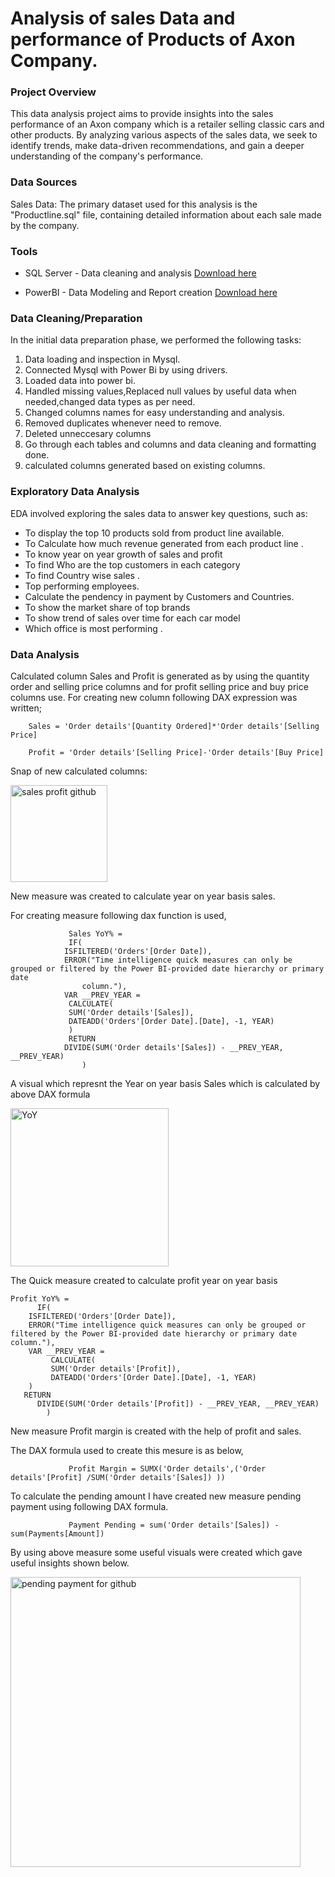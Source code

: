 # Analysis of sales Data and performance of Products of Axon Company. 

### Project Overview 

This data analysis project aims to provide insights into the sales performance of an Axon company which is a retailer selling classic cars and other products. By analyzing various aspects of the sales data, we seek to identify trends, make data-driven recommendations, and gain a deeper understanding of the company's performance.

### Data Sources 

Sales Data: The primary dataset used for this analysis is the "Productline.sql" file, containing detailed information about each sale made by the company.

### Tools

- SQL Server - Data cleaning and analysis [Download here](https://www.mysql.com/downloads/)

- PowerBI - Data Modeling and Report creation [Download here](https://www.microsoft.com/en-us/download/details.aspx?id=58494)

### Data Cleaning/Preparation

In the initial data preparation phase, we performed the following tasks:

1. Data loading and inspection in Mysql.
2. Connected Mysql with Power Bi by using drivers.
3. Loaded data into power bi.
4. Handled missing values,Replaced null values by useful data when needed,changed data types as per need.
5. Changed columns names for easy understanding and analysis.
6. Removed duplicates whenever need to remove.
7. Deleted unneccesary columns
8. Go through each tables and columns and data cleaning and formatting done.
9. calculated columns generated based on existing columns.

### Exploratory Data Analysis

EDA involved exploring the sales data to answer key questions, such as:

- To display the top 10 products sold from product line available. 
- To Calculate how much revenue generated from each product line .
- To know year on year growth of sales and profit
- To find Who are the top customers in each category 
- To find Country wise sales . 
- Top performing employees. 
- Calculate the pendency in payment by Customers and Countries.
- To show the market share of top brands
- To show trend of sales over time for each car model 
- Which office is most performing .

### Data Analysis  

Calculated column Sales and Profit is generated as  by using  the quantity order and selling price columns and for profit selling price and buy price columns use.
For creating new column following DAX expression was written;

        Sales = 'Order details'[Quantity Ordered]*'Order details'[Selling Price]

        Profit = 'Order details'[Selling Price]-'Order details'[Buy Price]

Snap of new calculated columns:








<img width="155" alt="sales profit github" src="https://github.com/SUMIK01/Axon-company-Products-Performance-analysis/assets/146610054/bb9a11fe-0a56-4463-84bd-132c48ba46ee">



New measure was created to calculate year on year basis sales.

For creating measure following dax function is used,

                 Sales YoY% = 
                 IF(
	            ISFILTERED('Orders'[Order Date]),
	            ERROR("Time intelligence quick measures can only be grouped or filtered by the Power BI-provided date hierarchy or primary date 
                    column."),
	            VAR __PREV_YEAR =
		         CALCULATE(
			     SUM('Order details'[Sales]),
			     DATEADD('Orders'[Order Date].[Date], -1, YEAR)
		         )
	             RETURN
		        DIVIDE(SUM('Order details'[Sales]) - __PREV_YEAR, __PREV_YEAR)
                    )

A visual which represnt the Year on year basis Sales which is calculated by above DAX formula 

<img width="253" alt="YoY" src="https://github.com/SUMIK01/Axon-company-Products-Performance-analysis/assets/146610054/d160074f-fa23-415c-bd24-ecea583a72b0">



The Quick measure created to calculate profit year on year basis 

    Profit YoY% = 
          IF(
	    ISFILTERED('Orders'[Order Date]),
	    ERROR("Time intelligence quick measures can only be grouped or filtered by the Power BI-provided date hierarchy or primary date column."),
	    VAR __PREV_YEAR =
	         CALCULATE(
		     SUM('Order details'[Profit]),
		     DATEADD('Orders'[Order Date].[Date], -1, YEAR)
		)
	   RETURN
	      DIVIDE(SUM('Order details'[Profit]) - __PREV_YEAR, __PREV_YEAR)
            )


New measure Profit margin is created with the help of profit and sales.

The DAX formula used to create this mesure is as below,

                 Profit Margin = SUMX('Order details',('Order details'[Profit] /SUM('Order details'[Sales]) ))

To calculate the pending amount I have created new measure pending payment using following DAX formula.

                 Payment Pending = sum('Order details'[Sales]) - sum(Payments[Amount])

   

By using above measure some useful visuals were created which gave useful insights shown below.

<img width="464" alt="pending payment  for github" src="https://github.com/SUMIK01/Axon-company-Products-Performance-analysis/assets/146610054/7f3fda70-d243-434a-9b9c-052b6a1cd14a">
   

   

           


  

    

   
